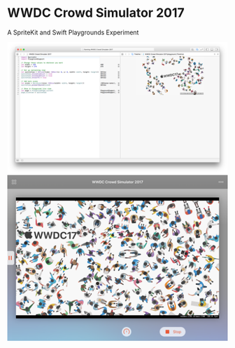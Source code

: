 # WWDC Crowd Simulator 2017
A SpriteKit and Swift Playgrounds Experiment

![Screenshot](Screenshot.png)
![iPad Screenshot](iPadScreenshot.png)